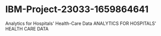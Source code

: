 # IBM-Project-23033-1659864641
Analytics for Hospitals' Health-Care Data
ANALYTICS FOR HOSPITALS' HEALTH CARE DATA
